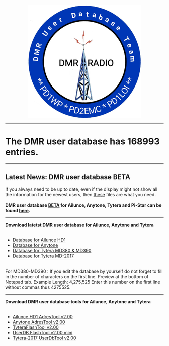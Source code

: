 <p align="center">
<img src="img/logo-dmr-database.jpg" width="360"></a>
</p>
<hr>
<h1>The DMR user database has 168993 entries.
</h1>
<hr>
<h2><b>Latest News: DMR user database BETA
</b></h2>
If you always need to be up to date, even if the display might not show all the information for the newest users, then  <a href="https://github.com/bm-database/database-beta">these</a> files are what you need. 
<br><br>
<b>DMR user database  <a href="https://github.com/DMR-database/database-beta">BETA</a> for Ailunce, Anytone, Tytera and Pi-Star can be found <a href="https://github.com/bm-database/database-beta">here</a>.
</b>
<hr>
<b>Download latetst DMR user database for Ailunce, Anytone and Tytera</b>
<br><br>
<ul>
<li>
<a href="https://raw.githubusercontent.com/DMR-Database/database/master/userhd.csv">Database for Ailunce HD1</a>
</li>
<li>
<a href="https://raw.githubusercontent.com/DMR-Database/database/master/userat.csv">Database for Anytone</a>
</li>
<li>
<a href="https://github.com/DMR-Database/database/raw/master/user.bin">Database for Tytera MD380 & MD390</a>
</li>
<li>
<a href="https://raw.githubusercontent.com/DMR-Database/database/master/usermd2017.csv">Database for Tytera MD-2017</a>
</li>
</ul>
<br>
For MD380-MD390 : If you edit the database by yourself do not forget to fill in the number of characters on the first line. Preview at the bottom of Notepad tab. Example Length: 4,275,525 Enter this number on the first line without commas thus 4275525.
<hr>
<b>Download DMR user database tools for Ailunce, Anytone and Tytera</b>
<br><br>
<ul>
<li>
<a href="https://github.com/DMR-Database/database-tools/wiki/Ailunce-HD1-AdresTool-v2.00">Ailunce HD1 AdresTool v2.00</a>
</li>
<li>
<a href="https://github.com/DMR-Database/database-tools/wiki/Anytone-AdresTool-v2.00">Anytone AdresTool v2.00</a>
</li>
<li>
<a href="https://github.com/DMR-Database/database-tools/wiki/TyteraFlashTool-v2.00">TyteraFlashTool v2.00</a>
</li>
<li>
<a href="https://github.com/DMR-Database/database-tools/wiki/UserDB-FlashTool-v2.00-mini">UserDB FlashTool v2.00 mini</a>
</li>
<li>
<a href="https://github.com/DMR-Database/database-tools/wiki/Tytera-2017-UserDbTool-v2.00">Tytera-2017 UserDbTool v2.00</a>
</li>
</ul>


